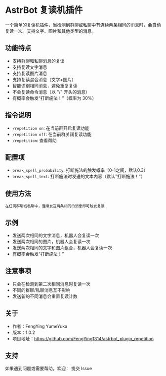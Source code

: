 # AstrBot 复读机插件

一个简单的复读机插件，当检测到群聊或私聊中有连续两条相同的消息时，会自动复读一次。支持文字、图片和其他类型的消息。

## 功能特点

- 支持群聊和私聊消息的复读
- 支持复读文字消息
- 支持复读图片消息
- 支持复读混合消息（文字+图片）
- 智能识别相同消息，避免重复复读
- 不会复读命令消息（以 "/" 开头的消息）
- 有概率会触发“打断施法！”（概率为 30%）

## 指令说明

- `/repetition on`: 在当前群开启复读功能
- `/repetition off`: 在当前群关闭复读功能
- `/repetition`: 查看帮助
## 配置项

- `break_spell_probability`: 打断施法的触发概率（0-1之间，默认0.3）
- `break_spell_text`: 打断施法时发送的文本内容（默认"打断施法！"）

## 使用方法
    
    在任何群聊或私聊中，连续发送两条相同的消息即可触发复读

## 示例

- 发送两次相同的文字消息，机器人会复读一次
- 发送两次相同的图片，机器人会复读一次
- 发送两次相同的文字和图片组合，机器人会复读一次
- 有概率会触发“打断施法！”

## 注意事项

- 只会在检测到第二次相同消息时复读一次
- 不同的群聊/私聊消息互不影响
- 发送新的不同消息会重置复读计数

## 关于

- 作者：FengYing YumeYuka
- 版本：1.0.2
- 项目地址：https://github.com/FengYing1314/astrbot_plugin_repetition

## 支持

如果遇到问题或需要帮助，欢迎：
    提交 Issue

